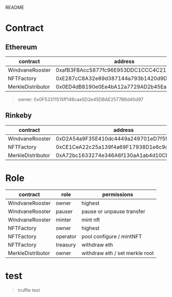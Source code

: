 README

# Contract

## Ethereum

|contract|address|owner|
|---|---|---|
|WindvaneRooster|0xafB3FBAcc5877fc96E953DDC1CCC4C2114238273|0x73b9AdE376684Df8a30B1efD1eFb0b616E591c11|
|NFTFactory|0xE287cC8A32e89d387144a793b1420d9DF63B7f40|0x73b9AdE376684Df8a30B1efD1eFb0b616E591c11|
|MerkleDistributor|0x0ED4dB8190e0Ee4bA12a7729AD2b45EaE7473E57|0x0F53311515ff148cae5D2e45DBAE2577B6d40d97|

> owner: 0x0F53311515ff148cae5D2e45DBAE2577B6d40d97

## Rinkeby

|contract|address|
|---|---|
|WindvaneRooster|0xD2A54a9F35E410dc4449a249701eD7f5f38D7E29|
|NFTFactory|0xCE1CeA22c25a139f4a69F17938D1e6c9cab3F25f|
|MerkleDistributor|0xA72bc1633274e346A6f130aA1ab4d10CF96Bb23c|

# Role

|contract|role|permissions|
|---|---|---|
|WindvaneRooster|owner| highest|
|WindvaneRooster|pauser| pause or unpause transfer|
|WindvaneRooster|minter| mint nft|
|NFTFactory|owner| highest|
|NFTFactory|operator| pool configure / mintNFT |
|NFTFactory|treasury| withdraw eth|
|MerkleDistributor|owner| withdraw eth / set merkle root|


# test
> truffle test
